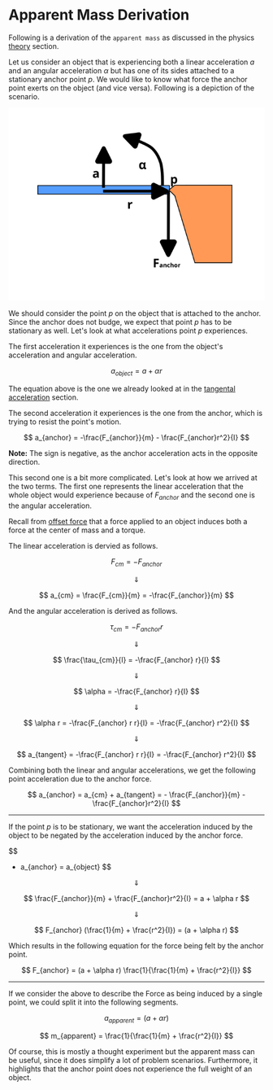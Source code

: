 # Apparent Mass Derivation

Following is a derivation of the `apparent mass` as discussed in the physics [theory](../physics/theory.md#apparent-mass) section.

Let us consider an object that is experiencing both a linear acceleration $a$ and an angular acceleration $\alpha$ but has one of its sides attached to a stationary anchor point $p$. We would like to know what force the anchor point exerts on the object (and vice versa). Following is a depiction of the scenario.

![Image 01](./apparent-mass-derivation-01.svg)

We should consider the point $p$ on the object that is attached to the anchor. Since the anchor does not budge, we expect that point $p$ has to be stationary as well. Let's look at what accelerations point $p$ experiences.

The first acceleration it experiences is the one from the object's acceleration and angular acceleration.

$$
a_{object} = a + \alpha r
$$

The equation above is the one we already looked at in the [tangental acceleration](../physics/theory.md#tangental-acceleration) section.

The second acceleration it experiences is the one from the anchor, which is trying to resist the point's motion.

$$
a_{anchor} = -\frac{F_{anchor}}{m} - \frac{F_{anchor}r^2}{I}
$$

**Note:** The sign is negative, as the anchor acceleration acts in the opposite direction.

This second one is a bit more complicated. Let's look at how we arrived at the two terms. The first one represents the linear acceleration that the whole object would experience because of $F_{anchor}$ and the second one is the angular acceleration.

Recall from [offset force](../physics/theory.md#offset-force) that a force applied to an object induces both a force at the center of mass and a torque.

The linear acceleration is dervied as follows.

$$
F_{cm} = -F_{anchor}
$$

$$
\Downarrow
$$

$$
a_{cm} = \frac{F_{cm}}{m} = -\frac{F_{anchor}}{m}
$$

And the angular acceleration is derived as follows.

$$
\tau_{cm} = -F_{anchor} r
$$

$$
\Downarrow
$$

$$
\frac{\tau_{cm}}{I} = -\frac{F_{anchor} r}{I}
$$

$$
\Downarrow
$$

$$
\alpha = -\frac{F_{anchor} r}{I}
$$

$$
\Downarrow
$$

$$
\alpha r = -\frac{F_{anchor} r r}{I} = -\frac{F_{anchor} r^2}{I}
$$

$$
\Downarrow
$$

$$
a_{tangent} = -\frac{F_{anchor} r r}{I} = -\frac{F_{anchor} r^2}{I}
$$

Combining both the linear and angular accelerations, we get the following point acceleration due to the anchor force.

$$
a_{anchor} = a_{cm} + a_{tangent} = - \frac{F_{anchor}}{m} - \frac{F_{anchor}r^2}{I}
$$

---

If the point $p$ is to be stationary, we want the acceleration induced by the object to be negated by the acceleration induced by the anchor force.

$$
- a_{anchor} = a_{object}
$$

$$
\Downarrow
$$

$$
\frac{F_{anchor}}{m} + \frac{F_{anchor}r^2}{I} = a + \alpha r
$$

$$
\Downarrow
$$

$$
F_{anchor} (\frac{1}{m} + \frac{r^2}{I}) = (a + \alpha r)
$$

Which results in the following equation for the force being felt by the anchor point.

$$
F_{anchor} = (a + \alpha r) \frac{1}{\frac{1}{m} + \frac{r^2}{I}}
$$

---

If we consider the above to describe the Force as being induced by a single point, we could split it into the following segments.

$$
a_{apparent} = (a + \alpha r)
$$

$$
m_{apparent} = \frac{1}{\frac{1}{m} + \frac{r^2}{I}}
$$

Of course, this is mostly a thought experiment but the apparent mass can be useful, since it does simplify a lot of problem scenarios. Furthermore, it highlights that the anchor point does not experience the full weight of an object.
